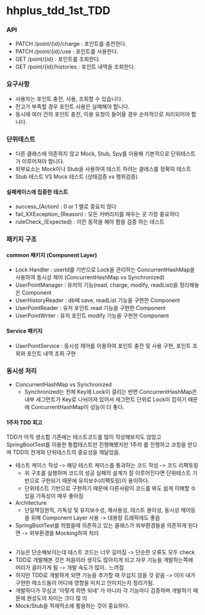 # hhplus_tdd_1st_TDD

### API
- PATCH /point/{id}/charge : 포인트를 충전한다.
- PATCH /point/{id}/use : 포인트를 사용한다.
- GET /point/{id} : 포인트를 조회한다.
- GET /point/{id}/histories : 포인트 내역을 조회한다.

### 요구사항
- 사용자는 포인트 충전, 사용, 조회할 수 있습니다.
- 잔고가 부족할 경우 포인트 사용은 실패해야 합니다.
- 동시에 여러 건의 포인트 충전, 이용 요청이 들어올 경우 순차적으로 처리되어야 합니다.

### 단위테스트
- 다른 클래스에 의존하지 않고 Mock, Stub, Spy를 이용해 기본적으로 단위테스트가 이루어져야 합니다. 
- 외부요소는 Mock이나 Stub을 사용하여 테스트 하려는 클래스를 정확히 테스트
- Stub 테스트 VS Mock 테스트 (상태검증 vs 행위검증)

#### 실패케이스에 집중한 테스트
- success_(Action) : 0 or 1 별로 중요치 않다
- fail_XXException_{Reason} : 모든 커버리지를 채우는 곳 가장 중요하다
- ruleCheck_{Expected} : 이런 동작을 해야 함을 검증 하는 테스트

### 패키지 구조
#### common 패키지 (Component Layer)
- Lock Handler : userId를 기반으로 Lock을 관리하는 ConcurrentHashMap을 사용하여 동시성 제어 (ConcurrentHashMap vs Synchronized)
- UserPointManager : 유저의 기능(read, charge, modify, readList)을 정리해놓은 Component
- UserHistoryReader : db에 save, readList 기능을 구현한 Component
- UserPointReader : 유저 포인트 read 기능을 구현한 Component
- UserPointWriter : 유저 포인트 modify 기능을 구현한 Component
#### Service 패키지
- UserPointService : 동시성 제어를 이용하여 포인트 충전 및 사용 구현, 포인트 조회와 포인트 내역 조회 구현

### 동시성 처리
- ConcurrentHashMap vs Synchronized
  - Synchronized는 전체 Key에 Lock이 걸리는 반면 ConcurrentHashMap은 내부 세그먼트가 Key로 나뉘어져 있어서 세그먼트 단위로 Lock이 잡히기 때문에 ConcurrentHashMap이 성능이 더 좋다.

#### 1주차 TDD 회고
TDD가 아직 생소함 기존에는 테스트코드를 많이 작성해보지도 않았고 SpringBootTest를 이용한 통합테스트만 진행해봤지만 1주차 를 진행하고 코칭을 받으며 TDD의 전개와 단위테스트의 중요성을 깨달았음.
- 테스트 케이스 작성 -> 해당 테스트 케이스를 통과하는 코드 작성 -> 코드 리팩토링
  - 위 구조를 실행하며 코드의 성공 실패의 설계가 잘 이루어진다면 단위테스트 기반으로 구현되기 때문에 유지보수(리팩토링)이 용이하다.
  - 단위테스트 기반으로 구현하기 때문에 다른사람이 코드를 봐도 쉽게 이해할 수 있음 가독성이 매우 좋아짐
- Architecture
  - 단일책임원칙, 가독성 및 유지보수성, 재사용성, 테스트 용이성, 동시성 제어등을 위해 Component Layer 사용 -> 대용량 트래픽에도 좋음
- SpringBootTest를 띄웠을때 의존하고 있는 클래스가 외부환경들을 의존하게 된다면 -> 외부환경을 Mocking하여 처리

##
- 기능은 단순해보이는데 테스트 코드는 너무 길어짐 -> 단순한 오류도 모두 check
- TDD로 개발해본 것은 처음이라 생각도 많아지게 되고 자꾸 기능을 개발하는쪽에 머리가 굴러가게 됨 -> 개발 속도가 많이.. 느려짐 
- 하지만 TDD로 개발하게 되면 기능을 추가할 때 무섭지 않을 것 같음 -> 이미 내가 구현한 메소드들이 어디에 영향을 미치고 안미치는지 정리가됨.
- 개발하다가 무심코 '이렇게 하면 되네' 가 아니라 각 기능마다 검증하며 개발하기 때문에 완성도의 차이는 크다 많 이
- Mock/Stub을 적재적소에 활용하는 것이 중요하다.
 



